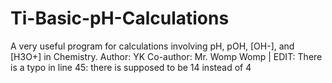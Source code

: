 # Ti-Basic-pH-Calculations
A very useful program for calculations involving pH, pOH, [OH-], and [H3O+] in Chemistry.
Author: YK
Co-author: Mr. Womp Womp  | EDIT: There is a typo in line 45: there is supposed to be 14 instead of 4
